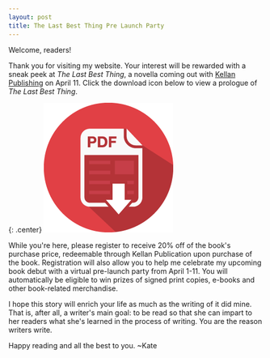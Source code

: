 ```yaml
---
layout: post
title: The Last Best Thing Pre Launch Party
---
```


Welcome, readers!

Thank you for visiting my website. Your interest will be rewarded with a sneak peek at *The Last Best Thing*, a novella coming out with [Kellan Publishing](http://kellanpublishing.com/index.php/authors/kate-sebeny/) on April 11.  Click the download icon below to view a prologue of *The Last Best Thing*.

{: .center}
[![The Last Best Thing Prologue](https://raw.githubusercontent.com/KateSebeny/katesebeny.github.io/master/images/TheLastBestThing/pdf-icon.png)](https://raw.githubusercontent.com/KateSebeny/katesebeny.github.io/master/files/TheLastBestThing/The%20Last%20Best%20Thing%20-%20Prologue.pdf)

While you're here, please register to receive 20% off of the book's purchase price, redeemable through Kellan Publication upon purchase of the book. Registration will also allow you to help me celebrate my upcoming book debut with a virtual pre-launch party from April 1-11.  You will automatically be eligible to win prizes of signed print copies, e-books and other book-related merchandise.

I hope this story will enrich your life as much as the writing of it did mine. That is, after all, a writer's main goal: to be read so that she can impart to her readers what she's learned in the process of writing. You are the reason writers write.

Happy reading and all the best to you. ~Kate

